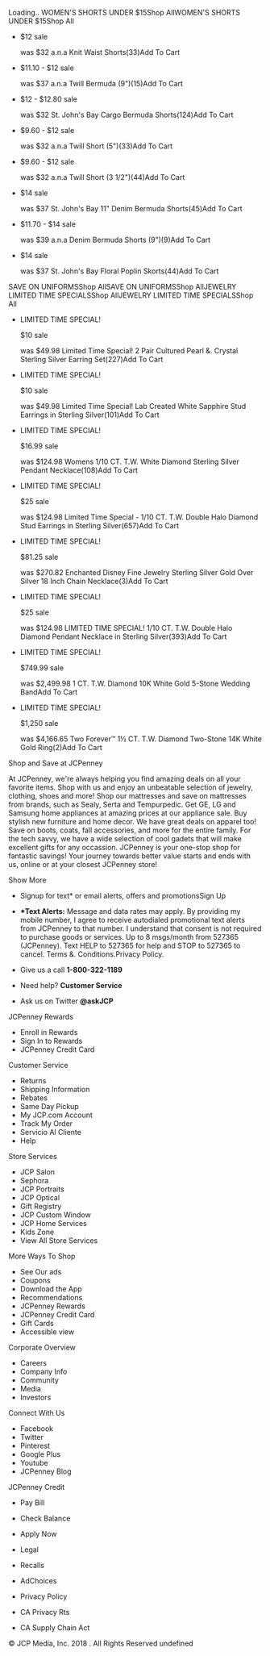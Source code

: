 Loading.. WOMEN'S SHORTS UNDER $15Shop AllWOMEN'S SHORTS UNDER $15Shop All

*   $12 sale
    
    was $32 a.n.a Knit Waist Shorts(33)Add To Cart
*   $11.10 - $12 sale
    
    was $37 a.n.a Twill Bermuda (9")(15)Add To Cart
*   $12 - $12.80 sale
    
    was $32 St. John's Bay Cargo Bermuda Shorts(124)Add To Cart
*   $9.60 - $12 sale
    
    was $32 a.n.a Twill Short (5")(33)Add To Cart
*   $9.60 - $12 sale
    
    was $32 a.n.a Twill Short (3 1/2")(44)Add To Cart
*   $14 sale
    
    was $37 St. John's Bay 11" Denim Bermuda Shorts(45)Add To Cart
*   $11.70 - $14 sale
    
    was $39 a.n.a Denim Bermuda Shorts (9")(9)Add To Cart
*   $14 sale
    
    was $37 St. John's Bay Floral Poplin Skorts(44)Add To Cart

SAVE ON UNIFORMSShop AllSAVE ON UNIFORMSShop AllJEWELRY LIMITED TIME SPECIALSShop AllJEWELRY LIMITED TIME SPECIALSShop All

*   LIMITED TIME SPECIAL!
    
    $10 sale
    
    was $49.98 Limited Time Special! 2 Pair Cultured Pearl &. Crystal Sterling Silver Earring Set(227)Add To Cart
*   LIMITED TIME SPECIAL!
    
    $10 sale
    
    was $49.98 Limited Time Special! Lab Created White Sapphire Stud Earrings in Sterling Silver(101)Add To Cart
*   LIMITED TIME SPECIAL!
    
    $16.99 sale
    
    was $124.98 Womens 1/10 CT. T.W. White Diamond Sterling Silver Pendant Necklace(108)Add To Cart
*   LIMITED TIME SPECIAL!
    
    $25 sale
    
    was $124.98 Limited Time Special - 1/10 CT. T.W. Double Halo Diamond Stud Earrings in Sterling Silver(657)Add To Cart
*   LIMITED TIME SPECIAL!
    
    $81.25 sale
    
    was $270.82 Enchanted Disney Fine Jewelry Sterling Silver Gold Over Silver 18 Inch Chain Necklace(3)Add To Cart
*   LIMITED TIME SPECIAL!
    
    $25 sale
    
    was $124.98 LIMITED TIME SPECIAL! 1/10 CT. T.W. Double Halo Diamond Pendant Necklace in Sterling Silver(393)Add To Cart
*   LIMITED TIME SPECIAL!
    
    $749.99 sale
    
    was $2,499.98 1 CT. T.W. Diamond 10K White Gold 5-Stone Wedding BandAdd To Cart
*   LIMITED TIME SPECIAL!
    
    $1,250 sale
    
    was $4,166.65 Two Forever™ 1½ CT. T.W. Diamond Two-Stone 14K White Gold Ring(2)Add To Cart

Shop and Save at JCPenney

At JCPenney, we're always helping you find amazing deals on all your favorite items. Shop with us and enjoy an unbeatable selection of jewelry, clothing, shoes and more! Shop our mattresses and save on mattresses from brands, such as Sealy, Serta and Tempurpedic. Get GE, LG and Samsung home appliances at amazing prices at our appliance sale. Buy stylish new furniture and home decor. We have great deals on apparel too! Save on boots, coats, fall accessories, and more for the entire family. For the tech savvy, we have a wide selection of cool gadets that will make excellent gifts for any occassion. JCPenney is your one-stop shop for fantastic savings! Your journey towards better value starts and ends with us, online or at your closest JCPenney store!

Show More

*   Signup for text\* or email alerts, offers and promotionsSign Up
*   **\*Text Alerts:** Message and data rates may apply. By providing my mobile number, I agree to receive autodialed promotional text alerts from JCPenney to that number. I understand that consent is not required to purchase goods or services. Up to 8 msgs/month from 527365 (JCPenney). Text HELP to 527365 for help and STOP to 527365 to cancel. Terms &. Conditions.Privacy Policy.

*   Give us a call **1-800-322-1189**
*   Need help? **Customer Service**
*   Ask us on Twitter **@askJCP**

JCPenney Rewards

*   Enroll in Rewards
*   Sign In to Rewards
*   JCPenney Credit Card

Customer Service

*   Returns
*   Shipping Information
*   Rebates
*   Same Day Pickup
*   My JCP.com Account
*   Track My Order
*   Servicio Al Cliente
*   Help

Store Services

*   JCP Salon
*   Sephora
*   JCP Portraits
*   JCP Optical
*   Gift Registry
*   JCP Custom Window
*   JCP Home Services
*   Kids Zone
*   View All Store Services

More Ways To Shop

*   See Our ads
*   Coupons
*   Download the App
*   Recommendations
*   JCPenney Rewards
*   JCPenney Credit Card
*   Gift Cards
*   Accessible view

Corporate Overview

*   Careers
*   Company Info
*   Community
*   Media
*   Investors

Connect With Us

*   Facebook
*   Twitter
*   Pinterest
*   Google Plus
*   Youtube
*   JCPenney Blog

JCPenney Credit

*   Pay Bill
*   Check Balance
*   Apply Now

*   Legal
*   Recalls
*   AdChoices

*   Privacy Policy
*   CA Privacy Rts
*   CA Supply Chain Act

© JCP Media, Inc. 2018 . All Rights Reserved undefined